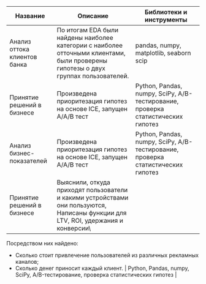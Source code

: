 
| Название  | Описание | Библиотеки и инструменты |
| ------------- | ------------- |------------- |
|  Анализ оттока клиентов банка  | По итогам EDA были найдены наиболее категории с наиболее отточными клиентами, были проверены гипотезы о двух группах пользователей. |  pandas, numpy,  matplotlib, seaborn scip|
| Принятие решений в бизнесе  | Произведена приоритезация гипотез на основе ICE, запущен А/А/В тест  | Python, Pandas, numpy, SciPy, A/B-тестирование, проверка статистических гипотез |
| Анализ бизнес-показателей  | Произведена приоритезация гипотез на основе ICE, запущен А/А/В тест  | Python, Pandas, numpy, SciPy, A/B-тестирование, проверка статистических гипотез |
| Принятие решений в бизнесе  |  Выяснили, откуда приходят пользователи и какими устройствами они пользуются, Написаны функции для LTV, ROI, удержания и конверсии\
Посредством них найдено:
- Сколько стоит привлечение пользователей из различных рекламных каналов;
- Сколько денег приносит каждый клиент.  | Python, Pandas, numpy, SciPy, A/B-тестирование, проверка статистических гипотез |
